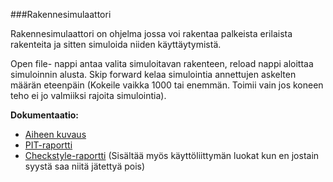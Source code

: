 ﻿###Rakennesimulaattori

Rakennesimulaattori on ohjelma jossa voi rakentaa palkeista erilaista rakenteita ja sitten simuloida niiden käyttäytymistä.

Open file- nappi antaa valita simuloitavan rakenteen, reload nappi aloittaa simuloinnin alusta. Skip forward kelaa simulointia annettujen askelten määrän eteenpäin (Kokeile vaikka 1000 tai enemmän. Toimii vain jos koneen teho ei jo valmiiksi rajoita simulointia).


**Dokumentaatio:**

 
* [ Aiheen kuvaus](dokumentaatio/aiheenKuvausJaRakenne.md)
* [ PIT-raportti](https://htmlpreview.github.io/?https://raw.githubusercontent.com/jannekole/RakenneSimulaattori/master/dokumentaatio/201606091729/physics/index.html)
* [ Checkstyle-raportti](https://htmlpreview.github.io/?https://github.com/jannekole/RakenneSimulaattori/blob/master/dokumentaatio/checkstyle.html) (Sisältää myös käyttöliittymän luokat kun en jostain syystä saa niitä jätettyä pois)
